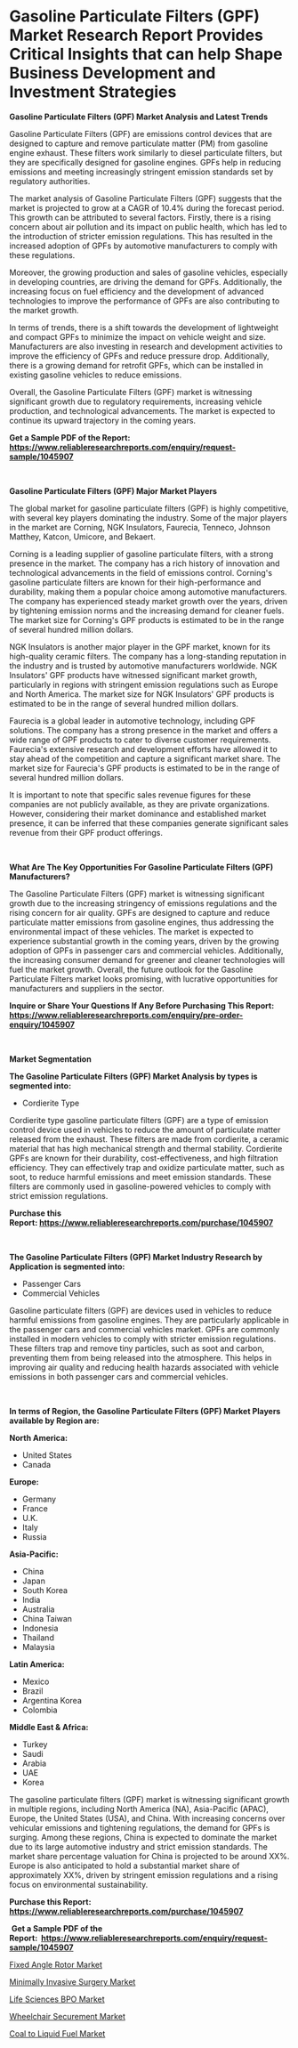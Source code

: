 <p><h1>Gasoline Particulate Filters (GPF) Market Research Report Provides Critical Insights that can help Shape Business Development and Investment Strategies</h1></p><p><strong>Gasoline Particulate Filters (GPF) Market Analysis and Latest Trends</strong></p>
<p><p>Gasoline Particulate Filters (GPF) are emissions control devices that are designed to capture and remove particulate matter (PM) from gasoline engine exhaust. These filters work similarly to diesel particulate filters, but they are specifically designed for gasoline engines. GPFs help in reducing emissions and meeting increasingly stringent emission standards set by regulatory authorities.</p><p>The market analysis of Gasoline Particulate Filters (GPF) suggests that the market is projected to grow at a CAGR of 10.4% during the forecast period. This growth can be attributed to several factors. Firstly, there is a rising concern about air pollution and its impact on public health, which has led to the introduction of stricter emission regulations. This has resulted in the increased adoption of GPFs by automotive manufacturers to comply with these regulations.</p><p>Moreover, the growing production and sales of gasoline vehicles, especially in developing countries, are driving the demand for GPFs. Additionally, the increasing focus on fuel efficiency and the development of advanced technologies to improve the performance of GPFs are also contributing to the market growth.</p><p>In terms of trends, there is a shift towards the development of lightweight and compact GPFs to minimize the impact on vehicle weight and size. Manufacturers are also investing in research and development activities to improve the efficiency of GPFs and reduce pressure drop. Additionally, there is a growing demand for retrofit GPFs, which can be installed in existing gasoline vehicles to reduce emissions.</p><p>Overall, the Gasoline Particulate Filters (GPF) market is witnessing significant growth due to regulatory requirements, increasing vehicle production, and technological advancements. The market is expected to continue its upward trajectory in the coming years.</p></p>
<p><strong>Get a Sample PDF of the Report:&nbsp; <a href="https://www.reliableresearchreports.com/enquiry/request-sample/1045907">https://www.reliableresearchreports.com/enquiry/request-sample/1045907</a></strong></p>
<p>&nbsp;</p>
<p><strong>Gasoline Particulate Filters (GPF) Major Market Players</strong></p>
<p><p>The global market for gasoline particulate filters (GPF) is highly competitive, with several key players dominating the industry. Some of the major players in the market are Corning, NGK Insulators, Faurecia, Tenneco, Johnson Matthey, Katcon, Umicore, and Bekaert. </p><p>Corning is a leading supplier of gasoline particulate filters, with a strong presence in the market. The company has a rich history of innovation and technological advancements in the field of emissions control. Corning's gasoline particulate filters are known for their high-performance and durability, making them a popular choice among automotive manufacturers. The company has experienced steady market growth over the years, driven by tightening emission norms and the increasing demand for cleaner fuels. The market size for Corning's GPF products is estimated to be in the range of several hundred million dollars.</p><p>NGK Insulators is another major player in the GPF market, known for its high-quality ceramic filters. The company has a long-standing reputation in the industry and is trusted by automotive manufacturers worldwide. NGK Insulators' GPF products have witnessed significant market growth, particularly in regions with stringent emission regulations such as Europe and North America. The market size for NGK Insulators' GPF products is estimated to be in the range of several hundred million dollars.</p><p>Faurecia is a global leader in automotive technology, including GPF solutions. The company has a strong presence in the market and offers a wide range of GPF products to cater to diverse customer requirements. Faurecia's extensive research and development efforts have allowed it to stay ahead of the competition and capture a significant market share. The market size for Faurecia's GPF products is estimated to be in the range of several hundred million dollars.</p><p>It is important to note that specific sales revenue figures for these companies are not publicly available, as they are private organizations. However, considering their market dominance and established market presence, it can be inferred that these companies generate significant sales revenue from their GPF product offerings.</p></p>
<p>&nbsp;</p>
<p><strong>What Are The Key Opportunities For Gasoline Particulate Filters (GPF) Manufacturers?</strong></p>
<p><p>The Gasoline Particulate Filters (GPF) market is witnessing significant growth due to the increasing stringency of emissions regulations and the rising concern for air quality. GPFs are designed to capture and reduce particulate matter emissions from gasoline engines, thus addressing the environmental impact of these vehicles. The market is expected to experience substantial growth in the coming years, driven by the growing adoption of GPFs in passenger cars and commercial vehicles. Additionally, the increasing consumer demand for greener and cleaner technologies will fuel the market growth. Overall, the future outlook for the Gasoline Particulate Filters market looks promising, with lucrative opportunities for manufacturers and suppliers in the sector.</p></p>
<p><strong>Inquire or Share Your Questions If Any Before Purchasing This Report: <a href="https://www.reliableresearchreports.com/enquiry/pre-order-enquiry/1045907">https://www.reliableresearchreports.com/enquiry/pre-order-enquiry/1045907</a></strong></p>
<p>&nbsp;</p>
<p><strong>Market Segmentation</strong></p>
<p><strong>The Gasoline Particulate Filters (GPF) Market Analysis by types is segmented into:</strong></p>
<p><ul><li>Cordierite Type</li></ul></p>
<p><p>Cordierite type gasoline particulate filters (GPF) are a type of emission control device used in vehicles to reduce the amount of particulate matter released from the exhaust. These filters are made from cordierite, a ceramic material that has high mechanical strength and thermal stability. Cordierite GPFs are known for their durability, cost-effectiveness, and high filtration efficiency. They can effectively trap and oxidize particulate matter, such as soot, to reduce harmful emissions and meet emission standards. These filters are commonly used in gasoline-powered vehicles to comply with strict emission regulations.</p></p>
<p><strong>Purchase this Report:&nbsp;<a href="https://www.reliableresearchreports.com/purchase/1045907">https://www.reliableresearchreports.com/purchase/1045907</a></strong></p>
<p>&nbsp;</p>
<p><strong>The Gasoline Particulate Filters (GPF) Market Industry Research by Application is segmented into:</strong></p>
<p><ul><li>Passenger Cars</li><li>Commercial Vehicles</li></ul></p>
<p><p>Gasoline particulate filters (GPF) are devices used in vehicles to reduce harmful emissions from gasoline engines. They are particularly applicable in the passenger cars and commercial vehicles market. GPFs are commonly installed in modern vehicles to comply with stricter emission regulations. These filters trap and remove tiny particles, such as soot and carbon, preventing them from being released into the atmosphere. This helps in improving air quality and reducing health hazards associated with vehicle emissions in both passenger cars and commercial vehicles.</p></p>
<p>&nbsp;</p>
<p><strong>In terms of Region, the Gasoline Particulate Filters (GPF) Market Players available by Region are:</strong></p>
<p>
    <p> <strong> North America: </strong>
        <ul>
            <li>United States</li>
            <li>Canada</li>
        </ul>
        </p> 
    <p> <strong> Europe: </strong>
        <ul>
            <li>Germany</li>
            <li>France</li>
            <li>U.K.</li>
            <li>Italy</li>
            <li>Russia</li>
        </ul>
        </p> 
    <p> <strong> Asia-Pacific: </strong>
        <ul>
            <li>China</li>
            <li>Japan</li>
            <li>South Korea</li>
            <li>India</li>
            <li>Australia</li>
            <li>China Taiwan</li>
            <li>Indonesia</li>
            <li>Thailand</li>
            <li>Malaysia</li>
        </ul>
        </p> 
    <p> <strong> Latin America: </strong>
        <ul>
            <li>Mexico</li>
            <li>Brazil</li>
            <li>Argentina Korea</li>
            <li>Colombia</li>
        </ul>
        </p> 
    <p> <strong> Middle East & Africa: </strong>
        <ul>
            <li>Turkey</li>
            <li>Saudi</li>
            <li>Arabia</li>
            <li>UAE</li>
            <li>Korea</li>
        </ul>
    </p>
    </p>
<p><p>The gasoline particulate filters (GPF) market is witnessing significant growth in multiple regions, including North America (NA), Asia-Pacific (APAC), Europe, the United States (USA), and China. With increasing concerns over vehicular emissions and tightening regulations, the demand for GPFs is surging. Among these regions, China is expected to dominate the market due to its large automotive industry and strict emission standards. The market share percentage valuation for China is projected to be around XX%. Europe is also anticipated to hold a substantial market share of approximately XX%, driven by stringent emission regulations and a rising focus on environmental sustainability.</p></p>
<p><strong>Purchase this Report: <a href="https://www.reliableresearchreports.com/purchase/1045907">https://www.reliableresearchreports.com/purchase/1045907</a></strong></p>
<p>&nbsp;<strong>Get a Sample PDF of the Report:&nbsp;&nbsp;<a href="https://www.reliableresearchreports.com/enquiry/request-sample/1045907">https://www.reliableresearchreports.com/enquiry/request-sample/1045907</a></strong></p>
<p><strong></strong></p>
<p><p><a href="https://www.linkedin.com/pulse/fixed-angle-rotor-market-share-amp-new-trends-analysis-ddogc/">Fixed Angle Rotor Market</a></p><p><a href="https://medium.com/@mariliehowe/minimally-invasive-surgery-market-size-cagr-trends-2024-2030-2770f14449e3">Minimally Invasive Surgery Market</a></p><p><a href="https://medium.com/@caligoldner/life-sciences-bpo-market-size-cagr-trends-2024-2030-1af7c40a35fa">Life Sciences BPO Market</a></p><p><a href="https://www.linkedin.com/pulse/wheelchair-securement-market-insights-players-forecast-apclc/">Wheelchair Securement Market</a></p><p><a href="https://github.com/JameTravis/Market-Research-Report-List-1/blob/main/coal-to-liquid-fuel-market.md">Coal to Liquid Fuel Market</a></p></p>
